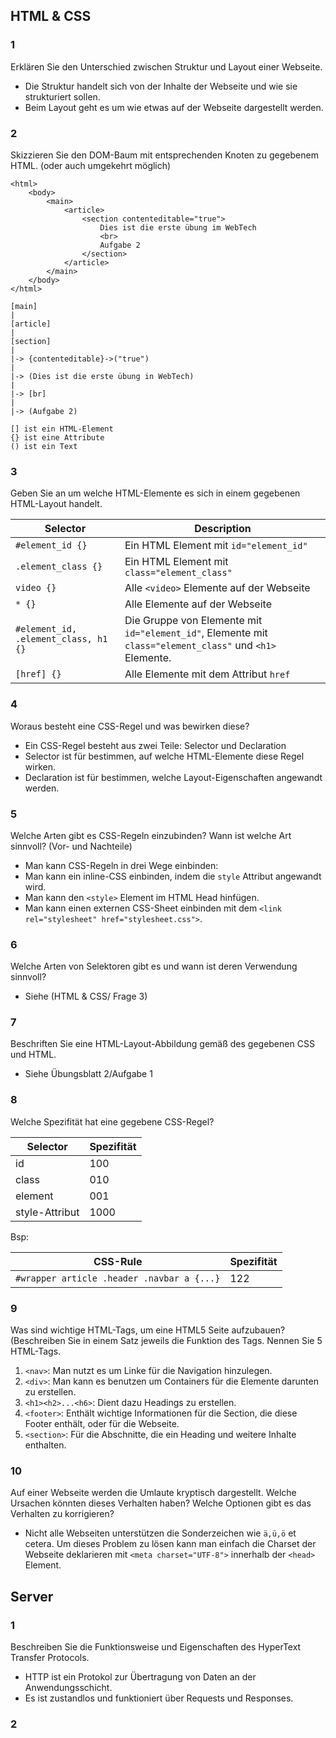 ## HTML & CSS

### 1
Erklären Sie den Unterschied zwischen Struktur und Layout einer Webseite.

* Die Struktur handelt sich von der Inhalte der Webseite und wie sie strukturiert sollen.
* Beim Layout geht es um wie etwas auf der Webseite dargestellt werden.

### 2
Skizzieren Sie den DOM-Baum mit entsprechenden Knoten zu gegebenem HTML. (oder auch umgekehrt möglich)

```
<html>
    <body>
        <main>
            <article>
                <section contenteditable="true">
                    Dies ist die erste übung im WebTech
                    <br>
                    Aufgabe 2
                </section>
            </article>
        </main>
    </body>
</html>
```
```
[main]
|
[article]
|
[section]
|
|-> {contenteditable}->("true")
|
|-> (Dies ist die erste übung in WebTech)
|
|-> [br]
|
|-> (Aufgabe 2)

[] ist ein HTML-Element
{} ist eine Attribute
() ist ein Text
```

### 3
Geben Sie an um welche HTML-Elemente es sich in einem gegebenen HTML-Layout handelt.

| Selector                             | Description                                                                                              |
| ------------------------------------ | -------------------------------------------------------------------------------------------------------- |
| `#element_id {}`                     | Ein HTML Element mit `id="element_id"`                                                                   |
| `.element_class {}`                  | Ein HTML Element mit `class="element_class"`                                                             |
| `video {}`                           | Alle `<video>` Elemente auf der Webseite                                                                 |
| `* {}`                               | Alle Elemente auf der Webseite                                                                           |
| `#element_id, .element_class, h1 {}` | Die Gruppe von Elemente mit `id="element_id"`, Elemente mit `class="element_class"` und `<h1>` Elemente. |
| `[href] {}`                          | Alle Elemente mit dem Attribut `href`                                                                    |

### 4
Woraus besteht eine CSS-Regel und was bewirken diese?

* Ein CSS-Regel besteht aus zwei Teile: Selector und Declaration
* Selector ist für bestimmen, auf welche HTML-Elemente diese Regel wirken.
* Declaration ist für bestimmen, welche Layout-Eigenschaften angewandt werden.

### 5
Welche Arten gibt es CSS-Regeln einzubinden? Wann ist welche Art sinnvoll? (Vor- und Nachteile)

* Man kann CSS-Regeln in drei Wege einbinden:
* Man kann ein inline-CSS einbinden, indem die `style` Attribut angewandt wird.
* Man kann den `<style>` Element im HTML Head hinfügen.
* Man kann einen externen CSS-Sheet einbinden mit dem `<link rel="stylesheet" href="stylesheet.css">`.
  
### 6
Welche Arten von Selektoren gibt es und wann ist deren Verwendung sinnvoll?

* Siehe (HTML & CSS/ Frage 3)

### 7
Beschriften Sie eine HTML-Layout-Abbildung gemäß des gegebenen CSS und HTML.

* Siehe Übungsblatt 2/Aufgabe 1

### 8
Welche Spezifität hat eine gegebene CSS-Regel?

| Selector       | Spezifität |
| -------------- | ---------- |
| id             | 100        |
| class          | 010        |
| element        | 001        |
| style-Attribut | 1000       |

Bsp:

| CSS-Rule                                   | Spezifität |
| ------------------------------------------ | ---------- |
| `#wrapper article .header .navbar a {...}` | 122        |

### 9
Was sind wichtige HTML-Tags, um eine HTML5 Seite aufzubauen? (Beschreiben Sie in einem Satz jeweils die Funktion des Tags. Nennen Sie 5 HTML-Tags.

1. `<nav>`: Man nutzt es um Linke für die Navigation hinzulegen.
2. `<div>`: Man kann es benutzen um Containers für die Elemente darunten zu erstellen.
3. `<h1><h2>...<h6>`: Dient dazu Headings zu erstellen.
4. `<footer>`: Enthält wichtige Informationen für die Section, die diese Footer enthält, oder für die Webseite.
5. `<section>`: Für die Abschnitte, die ein Heading und weitere Inhalte enthalten.

### 10
Auf einer Webseite werden die Umlaute kryptisch dargestellt. Welche Ursachen könnten dieses Verhalten haben? Welche Optionen gibt es das Verhalten zu korrigieren?

* Nicht alle Webseiten unterstützen die Sonderzeichen wie `ä,ü,ö` et cetera. Um dieses Problem zu lösen kann man einfach die Charset der Webseite deklarieren mit `<meta charset="UTF-8">` innerhalb der `<head>` Element.

## Server

### 1
Beschreiben Sie die Funktionsweise und Eigenschaften des HyperText Transfer Protocols.

* HTTP ist ein Protokol zur Übertragung von Daten an der Anwendungsschicht.
* Es ist zustandlos und funktioniert über Requests und Responses.

### 2